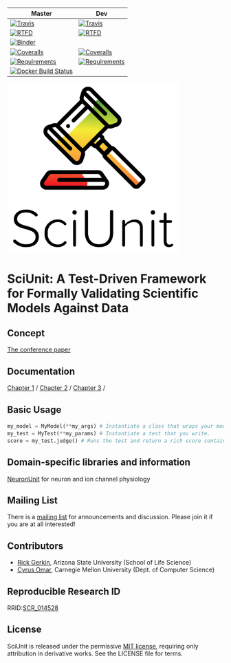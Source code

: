 | Master  | Dev |
| ------------- | ------------- |
| [![Travis](https://travis-ci.org/scidash/sciunit.svg?branch=master)](https://travis-ci.org/scidash/sciunit) | [![Travis](https://travis-ci.org/scidash/sciunit.svg?branch=dev)](https://travis-ci.org/scidash/sciunit)  |
| [![RTFD](https://readthedocs.org/projects/sciunit/badge/?version=master)](http://sciunit.readthedocs.io/en/latest/?badge=master) | [![RTFD](https://readthedocs.org/projects/sciunit/badge/?version=dev)](http://sciunit.readthedocs.io/en/latest/?badge=dev) |
| [![Binder](https://mybinder.org/badge.svg)](https://mybinder.org/v2/gh/scidash/sciunit/master?filepath=docs%2Fchapter1.ipynb) | |
| [![Coveralls](https://coveralls.io/repos/github/scidash/sciunit/badge.svg?branch=master)](https://coveralls.io/github/scidash/sciunit?branch=master) | [![Coveralls](https://coveralls.io/repos/github/scidash/sciunit/badge.svg?branch=dev)](https://coveralls.io/github/scidash/sciunit?branch=dev) |
| [![Requirements](https://requires.io/github/scidash/sciunit/requirements.svg?branch=master)](https://requires.io/github/scidash/sciunit/requirements/?branch=master) |  [![Requirements](https://requires.io/github/scidash/sciunit/requirements.svg?branch=dev)](https://requires.io/github/scidash/sciunit/requirements/?branch=dev) | 
| [![Docker Build Status](https://img.shields.io/docker/build/scidash/sciunit.svg)](https://hub.docker.com/r/scidash/sciunit/builds/) |

<img src="https://raw.githubusercontent.com/scidash/assets/master/logos/SciUnit/sci-unit-square-small.png" alt="SciUnit Logo" width="400px">

# SciUnit: A Test-Driven Framework for Formally Validating Scientific Models Against Data

## Concept
[The conference paper](https://github.com/cyrus-/papers/raw/master/sciunit-icse14/sciunit-icse14.pdf)

## Documentation
[Chapter 1](https://github.com/scidash/sciunit/blob/master/docs/chapter1.ipynb) / 
[Chapter 2](https://github.com/scidash/sciunit/blob/master/docs/chapter2.ipynb) /
[Chapter 3](https://github.com/scidash/sciunit/blob/master/docs/chapter3.ipynb) /

## Basic Usage
```python
my_model = MyModel(**my_args) # Instantiate a class that wraps your model of interest.  
my_test = MyTest(**my_params) # Instantiate a test that you write.  
score = my_test.judge() # Runs the test and return a rich score containing test results and more.  
```

## Domain-specific libraries and information

[NeuronUnit](https://github.com/scidash/neuronunit) for neuron and ion channel physiology

## Mailing List
There is a [mailing list](https://groups.google.com/forum/?fromgroups#!forum/sciunit) for announcements and discussion.
Please join it if you are at all interested!

## Contributors
 * [Rick Gerkin](http://rick.gerk.in), Arizona State University (School of Life Science)
 * [Cyrus Omar](http://cs.cmu.edu/~comar), Carnegie Mellon University (Dept. of Computer Science)
 
## Reproducible Research ID
RRID:[SCR_014528](https://scicrunch.org/resources/Any/record/nlx_144509-1/3faed1d9-6579-5da6-b4b4-75a5077656bb/search?q=sciunit&l=sciunit)

## License
SciUnit is released under the permissive [MIT license](https://opensource.org/licenses/MIT), requiring only attribution in derivative works. See the LICENSE file for terms.
